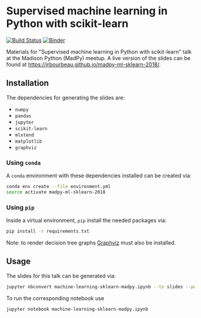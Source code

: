 # Supervised machine learning in Python with scikit-learn

[![Build Status](https://travis-ci.org/jrbourbeau/madpy-ml-sklearn-2018.svg?branch=master)](https://travis-ci.org/jrbourbeau/madpy-ml-sklearn-2018)
[![Binder](https://mybinder.org/badge.svg)](https://mybinder.org/v2/gh/jrbourbeau/madpy-ml-sklearn-2018/master?filepath=machine-learning-sklearn-madpy.ipynb)

Materials for "Supervised machine learning in Python with scikit-learn" talk at the Madison Python (MadPy) meetup. A live version of the slides can be found at https://jrbourbeau.github.io/madpy-ml-sklearn-2018/.


## Installation

The dependencies for generating the slides are:

- `numpy`
- `pandas`
- `jupyter`
- `scikit-learn`
- `mlxtend`
- `matplotlib`
- `graphviz`

### Using `conda`

A `conda` environment with these dependencies installed can be created via:

```bash
conda env create --file environment.yml
source activate madpy-ml-sklearn-2018
```

### Using `pip`

Inside a virtual environment, `pip` install the needed packages via:

```bash
pip install -r requirements.txt
```

Note: to render decision tree graphs [Graphviz](https://www.graphviz.org/download/) must also be installed.


## Usage

The slides for this talk can be generated via:

```bash
jupyter nbconvert machine-learning-sklearn-madpy.ipynb --to slides --post serve
```

To run the corresponding notebook use

```bash
jupyter notebook machine-learning-sklearn-madpy.ipynb
```
